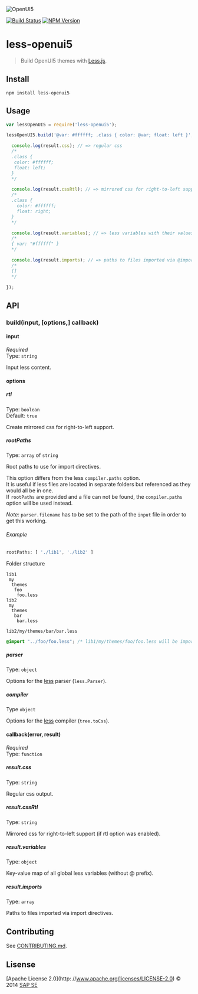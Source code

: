 ![OpenUI5](http://openui5.org/images/OpenUI5_new_big_side.png)

[![Build Status](http://img.shields.io/travis/SAP/less-openui5.svg?style=flat)](https://travis-ci.org/SAP/less-openui5)
[![NPM Version](http://img.shields.io/npm/v/less-openui5.svg?style=flat)](https://www.npmjs.org/package/less-openui5)

# less-openui5

> Build OpenUI5 themes with [Less.js](http://lesscss.org).

## Install

```
npm install less-openui5
```

## Usage

```js
var lessOpenUI5 = require('less-openui5');

lessOpenUI5.build('@var: #ffffff; .class { color: @var; float: left }', function(err, result) {

  console.log(result.css); // => regular css
  /*
  .class {
   color: #ffffff;
   float: left;
  }
  */

  console.log(result.cssRtl); // => mirrored css for right-to-left support
  /*
  .class {
    color: #ffffff;
    float: right;
  }
  */

  console.log(result.variables); // => less variables with their values (only global ones)
  /*
  { var: "#ffffff" }
  */

  console.log(result.imports); // => paths to files imported via @import directives
  /*
  []
  */

});
```

## API

### build(input, [options,] callback)

#### input

*Required*  
Type: `string`

Input less content.

#### options

##### rtl

Type: `boolean`  
Default: `true`

Create mirrored css for right-to-left support.

##### rootPaths

Type: `array` of `string`

Root paths to use for import directives.

This option differs from the less `compiler.paths` option.  
It is useful if less files are located in separate folders but referenced as they would all be in one.  
If `rootPaths` are provided and a file can not be found, the `compiler.paths` option will be used instead.

*Note:* `parser.filename` has to be set to the path of the `input` file in order to get this working.

###### Example

```js
rootPaths: [ './lib1', './lib2' ]
```

Folder structure

```
lib1
 my
  themes
   foo
    foo.less
lib2
 my
  themes
   bar
    bar.less
```
`lib2/my/themes/bar/bar.less`
```css
@import "../foo/foo.less"; /* lib1/my/themes/foo/foo.less will be imported */
```

##### parser

Type: `object`

Options for the [less](http://lesscss.org) parser (`less.Parser`).

##### compiler

Type `object`

Options for the [less](http://lesscss.org) compiler (`tree.toCss`).

#### callback(error, result)

*Required*  
Type: `function`

##### result.css

Type: `string`

Regular css output.

##### result.cssRtl

Type: `string`

Mirrored css for right-to-left support (if rtl option was enabled).

##### result.variables

Type: `object`

Key-value map of all global less variables (without @ prefix).

##### result.imports

Type: `array`

Paths to files imported via import directives.

## Contributing
See [CONTRIBUTING.md](CONTRIBUTING.md).

## Lisense

[Apache License 2.0](http: //www.apache.org/licenses/LICENSE-2.0) © 2014 [SAP SE](http://www.sap.com)
